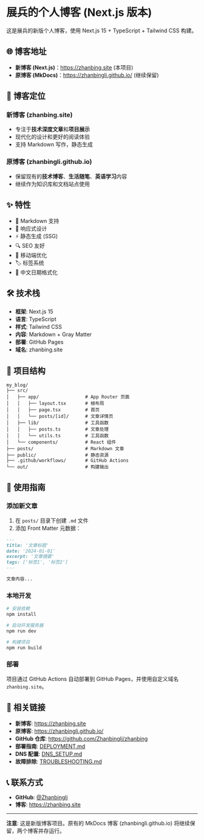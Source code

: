# 展兵的个人博客 (Next.js 版本)

这是展兵的新版个人博客，使用 Next.js 15 + TypeScript + Tailwind CSS 构建。

## 🌐 博客地址

- **新博客 (Next.js)**：https://zhanbing.site (本项目)
- **原博客 (MkDocs)**：https://zhanbingli.github.io/ (继续保留)

## 📝 博客定位

### 新博客 (zhanbing.site)
- 专注于**技术深度文章**和**项目展示**
- 现代化的设计和更好的阅读体验
- 支持 Markdown 写作，静态生成

### 原博客 (zhanbingli.github.io)
- 保留现有的**技术博客**、**生活随笔**、**英语学习**内容
- 继续作为知识库和文档站点使用

## ✨ 特性

- 📝 Markdown 支持
- 🎨 响应式设计
- ⚡ 静态生成 (SSG)
- 🔍 SEO 友好
- 📱 移动端优化
- 🏷️ 标签系统
- 📅 中文日期格式化

## 🛠️ 技术栈

- **框架**: Next.js 15
- **语言**: TypeScript
- **样式**: Tailwind CSS
- **内容**: Markdown + Gray Matter
- **部署**: GitHub Pages
- **域名**: zhanbing.site

## 📁 项目结构

```
my_blog/
├── src/
│   ├── app/                 # App Router 页面
│   │   ├── layout.tsx       # 根布局
│   │   ├── page.tsx         # 首页
│   │   └── posts/[id]/      # 文章详情页
│   ├── lib/                 # 工具函数
│   │   ├── posts.ts         # 文章处理
│   │   └── utils.ts         # 工具函数
│   └── components/          # React 组件
├── posts/                   # Markdown 文章
├── public/                  # 静态资源
├── .github/workflows/       # GitHub Actions
└── out/                     # 构建输出
```

## 📖 使用指南

### 添加新文章

1. 在 `posts/` 目录下创建 `.md` 文件
2. 添加 Front Matter 元数据：

```markdown
---
title: '文章标题'
date: '2024-01-01'
excerpt: '文章摘要'
tags: ['标签1', '标签2']
---

文章内容...
```

### 本地开发

```bash
# 安装依赖
npm install

# 启动开发服务器
npm run dev

# 构建项目
npm run build
```

### 部署

项目通过 GitHub Actions 自动部署到 GitHub Pages，并使用自定义域名 `zhanbing.site`。

## 🔗 相关链接

- **新博客**: https://zhanbing.site
- **原博客**: https://zhanbingli.github.io/
- **GitHub 仓库**: https://github.com/Zhanbingli/zhanbing
- **部署指南**: [DEPLOYMENT.md](./DEPLOYMENT.md)
- **DNS 配置**: [DNS_SETUP.md](./DNS_SETUP.md)
- **故障排除**: [TROUBLESHOOTING.md](./TROUBLESHOOTING.md)

## 📞 联系方式

- **GitHub**: [@Zhanbingli](https://github.com/Zhanbingli)
- **博客**: https://zhanbing.site

---

**注意**: 这是新版博客项目。原有的 MkDocs 博客 (zhanbingli.github.io) 将继续保留，两个博客并存运行。

